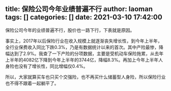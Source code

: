 title: 保险公司今年业绩普遍不行
author: laoman
tags: []
categories: []
date: 2021-03-10 17:42:00
---
保险公司今年的业绩普遍不行，股价也一路下行，下表就是原因。







事实上，2017年以后保险行业在收入规模上就逐渐丧失增长性，到今年上半年，全行业保费收入同比下跌0.3%，乃是有数据统计以来的首次。其中产险最惨，降幅达到了2.9%。我查了一下产险的分项数据，主要是受机动车保险拖累，从去年上半年的4082亿下降到今年上半年的3744亿，降幅8.3%。再加上今年上半年人身险也没有了增长性，同比增幅仅0.4%。

所以，大家就算买车也只买个交强险，也不再买什么储蓄型人身险，所以保险行业也不得不跟着一起躺平了。